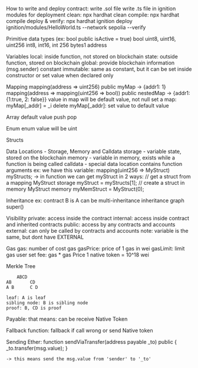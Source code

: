 How to write and deploy contract:
    write .sol file
    write .ts file in ignition modules for deployment
    clean: npx hardhat clean
    compile: npx hardhat compile
    deploy & verify: npx hardhat ignition deploy ignition/modules/HelloWorld.ts --network sepolia --verify

Primitive data types (ex: bool public isActive = true)
    bool
    uint8, uint16, uint256
    int8, int16, int 256
    bytes1
    address

Variables
    local: inside function, not stored on blockchain
    state: outside function, stored on blockchain
    global: provide blockchain information (msg.sender)
    constant
    immutable: same as constant, but it can be set inside constructor or set value when declared only

Mapping
    mapping(address => uint256) public myMap -> {addr1: 1}
    mapping(address => mapping(uint256 => bool)) public nestedMap -> {addr1: {1:true, 2: false}}
    value in map will be default value, not null
    set a map: myMap[_addr] = _i
    delete myMap[_addr]: set value to default value

Array
    default value
    push
    pop

Enum
    enum value will be uint

Structs

Data Locations - Storage, Memory and Calldata
    storage - variable state, stored on the blockchain
    memory - variable in memory, exists while a function is being called
    calldata - special data location contains function arguments
        ex: we have this variable: mapping(uint256 => MyStruct) myStructs; -> in function we can get myStruct in 2 ways:
            // get a struct from a mapping
            MyStruct storage myStruct = myStructs[1]; 
            // create a struct in memory
            MyStruct memory myMemStruct = MyStruct(0);

Inheritance
    ex: contract B is A
    can be multi-inheritance
    inheritance graph
    super() 

Visibility
    private: access inside the contract
    internal: access inside contract and inherited contracts
    public: access by any contracts and accounts
    external: can only be called by contracts and accounts
    note: variable is the same, but dont have EXTERNAL

Gas
    gas: number of cost gas
    gasPrice: price of 1 gas in wei
    gasLimit: limit gas user set
    fee: gas * gas Price
    1 native token = 10^18 wei

Merkle Tree

        ABCD
    AB       CD
    A B      C D

    leaf: A is leaf
    sibling node: B is sibling node
    proof: B, CD is proof

Payable:
    that means: can be receive Native Token

Fallback function: 
    fallback if call wrong or send Native token

Sending Ether:
        function sendViaTransfer(address payable _to) public {
            _to.transfer(msg.value);
        }
    
    -> this means send the msg.value from 'sender' to '_to'

